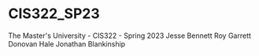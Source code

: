 # CIS322_SP23

The Master's University - CIS322 - Spring 2023
Jesse Bennett
Roy Garrett
Donovan Hale
Jonathan Blankinship
